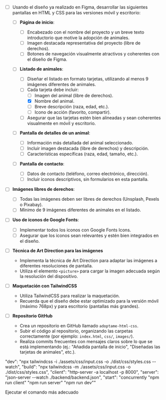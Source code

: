 - [ ] Usando el diseño ya realizado en Figma, desarrollar las siguientes pantallas en HTML y CSS para las versiones móvil y escritorio:

  - [ ] **Página de inicio**:

    - [ ] Encabezado con el nombre del proyecto y un breve texto introductorio que motive la adopción de animales.
    - [ ] Imagen destacada representativa del proyecto (libre de derechos).
    - [ ] Botones de navegación visualmente atractivos y coherentes con el diseño de Figma.

  - [ ] **Listado de animales**:

    - [ ] Diseñar el listado en formato tarjetas, utilizando al menos 9 imágenes diferentes de animales.
    - [ ] Cada tarjeta debe incluir:
      - [ ] Imagen del animal (libre de derechos).
      - [x] Nombre del animal.
      - [ ] Breve descripción (raza, edad, etc.).
      - [ ] Icono de acción (favorito, compartir).
    - [ ] Asegurar que las tarjetas estén bien alineadas y sean coherentes visualmente en móvil y escritorio.

  - [ ] **Pantalla de detalles de un animal**:

    - [ ] Información más detallada del animal seleccionado.
    - [ ] Incluir imagen destacada (libre de derechos) y descripción.
    - [ ] Características específicas (raza, edad, tamaño, etc.).

  - [ ] **Pantalla de contacto**:
    - [ ] Datos de contacto (teléfono, correo electrónico, dirección).
    - [ ] Incluir iconos descriptivos, sin formularios en esta pantalla.

- [ ] **Imágenes libres de derechos**:

  - [ ] Todas las imágenes deben ser libres de derechos (Unsplash, Pexels o Pixabay).
  - [ ] Mínimo de 9 imágenes diferentes de animales en el listado.

- [ ] **Uso de iconos de Google Fonts**:

  - [ ] Implementar todos los iconos con Google Fonts Icons.
  - [ ] Asegurar que los iconos sean relevantes y estén bien integrados en el diseño.

- [ ] **Técnica de Art Direction para las imágenes**

  - Implementa la técnica de Art Direction para adaptar las imágenes a diferentes resoluciones de pantalla.
  - Utiliza el elemento `<picture>` para cargar la imagen adecuada según la resolución del dispositivo.

- [ ] **Maquetación con TailwindCSS**

  - Utiliza TailwindCSS para realizar la maquetación.
  - Recuerda que el diseño debe estar optimizado para la versión móvil (máximo 768px) y para escritorio (pantallas más grandes).

- [ ] **Repositorio GitHub**
  - Crea un repositorio en GitHub llamado `adoptame-html-css`.
  - Subir el código al repositorio, organizando las carpetas correctamente (por ejemplo: `index.html`, `css/`, `images/`).
  - Realiza commits frecuentes con mensajes claros sobre lo que se está implementando (ej.: "Añadida pantalla de inicio", "Diseñadas las tarjetas de animales", etc.).

"dev": "npx tailwindcss -i ./assets/css/input.css -o ./dist/css/styles.css --watch",
"build": "npx tailwindcss -m ./assets/css/input.css -o ./dist/css/styles.css",
"client": "http-server -a localhost -p 8000",
"server": "json-server --watch ./backend/backend.json",
"start": "concurrently \"npm run client\" \"npm run server\" \"npm run dev\""

Ejecutar el comando más adecuado
